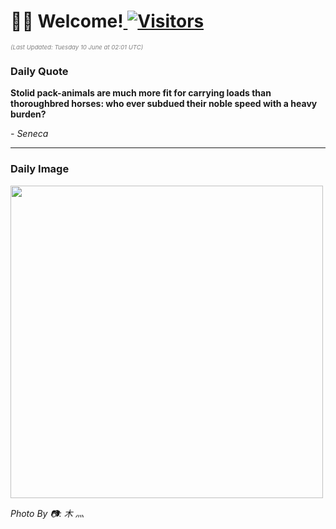 <h1>👋🏽 Welcome!<a href="https://github.com/OmitNomis/"> <img src="https://visitor-badge.laobi.icu/badge?page_id=OmitNomis" alt="Visitors"></a></h1>

<i><p style="font-size: 0.6rem; color:gray">(Last Updated: Tuesday 10 June at 02:01 UTC)</p></i>

<h3> Daily Quote </h3>
<b><p>Stolid pack-animals are much more fit for carrying loads than thoroughbred horses: who ever subdued their noble speed with a heavy burden?</p></b>
<i><caption style="font-size: 0.8rem; color:gray;">- Seneca</caption></i>


<hr>

<h3>Daily Image</h3>
<a href="https://images.pexels.com/photos/32474948/pexels-photo-32474948.jpeg" target="_blank"><img style="height:500px;" src="https://images.pexels.com/photos/32474948/pexels-photo-32474948.jpeg"/></a>

<i><caption style="font-size: 0.8rem; color:gray;"> Photo By 📷: 木 灬</caption></i>
